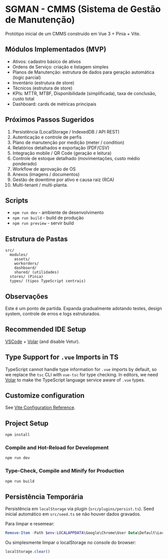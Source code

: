 # SGMAN - CMMS (Sistema de Gestão de Manutenção)

Protótipo inicial de um CMMS construído em Vue 3 + Pinia + Vite.

## Módulos Implementados (MVP)
- Ativos: cadastro básico de ativos
- Ordens de Serviço: criação e listagem simples
- Planos de Manutenção: estrutura de dados para geração automática (logic parcial)
- Inventário (estrutura de store)
- Técnicos (estrutura de store)
- KPIs: MTTR, MTBF, Disponibilidade (simplificada), taxa de conclusão, custo total
- Dashboard: cards de métricas principais

## Próximos Passos Sugeridos
1. Persistência (LocalStorage / IndexedDB / API REST)
2. Autenticação e controle de perfis
3. Plano de manutenção por medição (meter / condition)
4. Relatórios detalhados e exportação (PDF/CSV)
5. Integração mobile / QR Code (geração e leitura)
6. Controle de estoque detalhado (movimentações, custo médio ponderado)
7. Workflow de aprovação de OS
8. Anexos (imagens / documentos)
9. Gestão de downtime por ativo e causa raiz (RCA)
10. Multi-tenant / multi-planta.

## Scripts
- `npm run dev` - ambiente de desenvolvimento
- `npm run build` - build de produção
- `npm run preview` - servir build

## Estrutura de Pastas
```
src/
  modules/
    assets/
    workorders/
    dashboard/
    shared/ (utilidades)
  stores/ (Pinia)
  types/ (tipos TypeScript centrais)
```

## Observações
Este é um ponto de partida. Expanda gradualmente adotando testes, design system, controle de erros e logs estruturados.

## Recommended IDE Setup

[VSCode](https://code.visualstudio.com/) + [Volar](https://marketplace.visualstudio.com/items?itemName=Vue.volar) (and disable Vetur).

## Type Support for `.vue` Imports in TS

TypeScript cannot handle type information for `.vue` imports by default, so we replace the `tsc` CLI with `vue-tsc` for type checking. In editors, we need [Volar](https://marketplace.visualstudio.com/items?itemName=Vue.volar) to make the TypeScript language service aware of `.vue` types.

## Customize configuration

See [Vite Configuration Reference](https://vite.dev/config/).

## Project Setup

```sh
npm install
```

### Compile and Hot-Reload for Development

```sh
npm run dev
```

### Type-Check, Compile and Minify for Production

```sh
npm run build
```

## Persistência Temporária
Persistência em `localStorage` via plugin (`src/plugins/persist.ts`).
Seed inicial automático em `src/seed.ts` se não houver dados gravados.

Para limpar e resemear:
```powershell
Remove-Item -Path $env:LOCALAPPDATA\Google\Chrome\User Data\Default\Local Storage -Recurse # (ou limpar storage via DevTools)
```
Ou simplesmente limpar o localStorage no console do browser:
```js
localStorage.clear()
```
